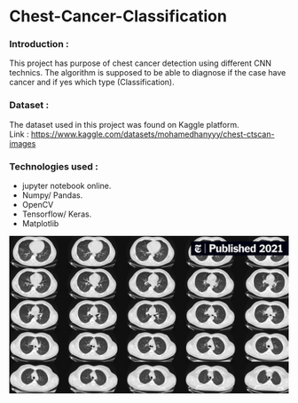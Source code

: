 # Chest-Cancer-Classification

### Introduction :   
This project has purpose of chest cancer detection using different CNN technics. The algorithm is supposed to be able to diagnose if the case have cancer and if yes which type (Classification).

### Dataset :  
The dataset used in this project was found on Kaggle platform.  
Link : https://www.kaggle.com/datasets/mohamedhanyyy/chest-ctscan-images

### Technologies used :  
- jupyter notebook online.
- Numpy/ Pandas.
- OpenCV
- Tensorflow/ Keras.
- Matplotlib


![Chest CT-Scans](https://github.com/mohcenaouadj/Chest-Cancer-Classification/blob/6dd557c31ea224c6b4a4aa20b00c09601ebb278a/09LUBNG-SCREENING1-videoSixteenByNine3000.jpg)
